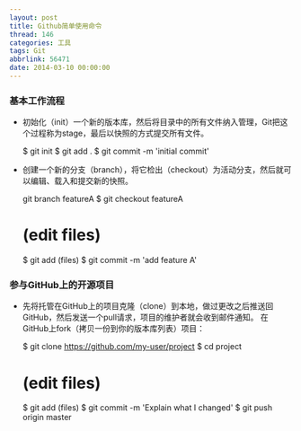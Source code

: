 ```yaml
---
layout: post
title: Github简单使用命令
thread: 146
categories: 工具
tags: Git
abbrlink: 56471
date: 2014-03-10 00:00:00
---
```


### 基本工作流程

* 初始化（init）一个新的版本库，然后将目录中的所有文件纳入管理，Git把这个过程称为stage，最后以快照的方式提交所有文件。

	$ git init
	$ git add .
	$ git commit -m 'initial commit'
<!---more--->
* 创建一个新的分支（branch），将它检出（checkout）为活动分支，然后就可以编辑、载入和提交新的快照。

	git branch featureA
	$ git checkout featureA
	# (edit files)
	$ git add (files)
	$ git commit -m 'add feature A'

### 参与GitHub上的开源项目

* 先将托管在GitHub上的项目克隆（clone）到本地，做过更改之后推送回GitHub，然后发送一个pull请求，项目的维护者就会收到邮件通知。 在GitHub上fork（拷贝一份到你的版本库列表）项目：

	$ git clone https://github.com/my-user/project
	$ cd project
	# (edit files)
	$ git add (files)
	$ git commit -m 'Explain what I changed'
	$ git push origin master
